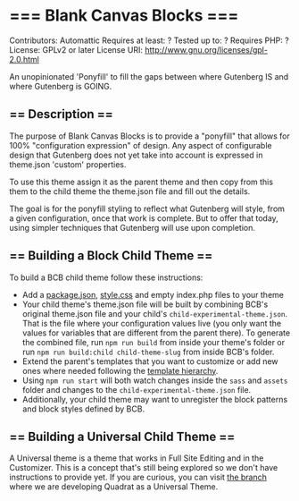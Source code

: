 # === Blank Canvas Blocks ===
Contributors: Automattic
Requires at least: ? 
Tested up to: ?
Requires PHP: ? 
License: GPLv2 or later
License URI: http://www.gnu.org/licenses/gpl-2.0.html

An unopinionated 'Ponyfill' to fill the gaps between where Gutenberg IS and where Gutenberg is GOING.

## == Description ==

The purpose of Blank Canvas Blocks is to provide a "ponyfill" that allows for 100% "configuration expression" of design.  Any aspect of configurable design that Gutenberg does not yet take into account is expressed in theme.json 'custom' properties.

To use this theme assign it as the parent theme and then copy from this them to the child theme the theme.json file and fill out the details.

The goal is for the ponyfill styling to reflect what Gutenberg will style, from a given configuration, once that work is complete.  But to offer that today, using simpler techniques that Gutenberg will use upon completion.

## == Building a Block Child Theme ==

To build a BCB child theme follow these instructions:

- Add a [package.json](https://github.com/Automattic/themes/blob/make/quadrat/seedlet-blocks/package.json), [style.css](https://github.com/Automattic/themes/blob/make/quadrat/seedlet-blocks/style.css) and empty index.php files to your theme
- Your child theme's theme.json file will be built by combining BCB's original theme.json file and your child's `child-experimental-theme.json`. That is the file where your configuration values live (you only want the values for variables that are different from the parent there). To generate the combined file, run `npm run build` from inside your theme's folder or run `npm run build:child child-theme-slug` from inside BCB's folder.
- Extend the parent's templates that you want to customize or add new ones where needed following the [template hierarchy](https://themeshaper.com/2020/12/18/getting-started-with-block-themes-templates/).
- Using `npm run start` will both watch changes inside the `sass` and `assets` folder and changes to the `child-experimental-theme.json` file.
- Additionally, your child theme may want to unregister the block patterns and block styles defined by BCB.

## == Building a Universal Child Theme ==

A Universal theme is a theme that works in Full Site Editing and in the Customizer. This is a concept that's still being explored so we don't have instructions to provide yet. If you are curious, you can visit [the branch](https://github.com/Automattic/themes/tree/make/quadrat) where we are developing Quadrat as a Universal Theme.